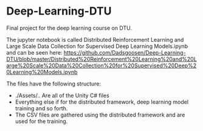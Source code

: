 # Deep-Learning-DTU

Final project for the deep learning course on DTU.

The jupyter notebook is called Distributed Reinforcement Learning and Large Scale Data Collection for Supervised Deep Learning Models.ipynb and can be seen here: https://github.com/Dadsgoosen/Deep-Learning-DTU/blob/master/Distributed%20Reinforcement%20Learning%20and%20Large%20Scale%20Data%20Collection%20for%20Supervised%20Deep%20Learning%20Models.ipynb

The files have the following structure:
 - ./Assets/.. Are all of the Unity C# files
 - Everything else if for the distributed framework, deep learning model training and so forth.
 - The CSV files are gathered using the distributed framework and are used for the training.
